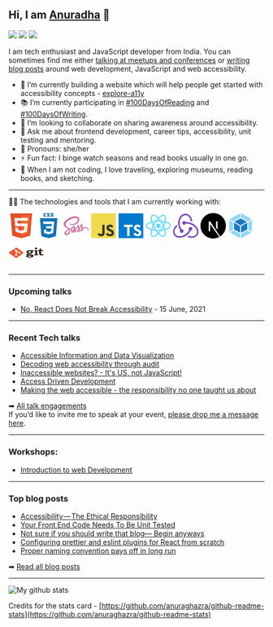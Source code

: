 ## Hi, I am [Anuradha](https://anuk79.netlify.app/) 👋


[<img height="30" src="https://img.shields.io/badge/twitter-%231DA1F2.svg?&style=for-the-badge&logo=twitter&logoColor=white" />][Twitter] 
[<img height="30" src="https://img.shields.io/badge/linkedin-blue.svg?&style=for-the-badge&logo=linkedin&logoColor=white" />][LinkedIn]
[<img height="30" src = "https://img.shields.io/badge/Youtube-%23E4405F.svg?&style=for-the-badge&logo=Youtube&logoColor=white">][Youtube]

I am tech enthusiast and JavaScript developer from India. You can sometimes find me either [talking at meetups and conferences](https://anuk79.netlify.app/tech_talks/) or [writing blog posts](https://anuradhak.medium.com/) around web development, JavaScript and web accessibility.

- 🔭 I’m currently building a website which will help people get started with accessibility concepts - [explore-a11y](https://explore-a11y.netlify.app/)
- 📚 I’m currently participating in [#100DaysOfReading](https://github.com/anuk79/100DaysOfReading) and [#100DaysOfWriting](https://github.com/anuk79/100DaysOfWriting).
- 🤝 I’m looking to collaborate on sharing awareness around accessibility.
- 💬 Ask me about frontend development, career tips, accessibility, unit testing and mentoring.
- 👸 Pronouns: she/her
- ⚡ Fun fact: I binge watch seasons and read books usually in one go. 
- 💖 When I am not coding, I love traveling, exploring museums, reading books, and sketching. 

---

👩‍💻 The technologies and tools that I am currently working with:

<img src="https://github.com/devicons/devicon/blob/master/icons/html5/html5-original.svg" alt="HTML5" width="50" height="50"/> <img src="https://github.com/devicons/devicon/blob/master/icons/css3/css3-plain-wordmark.svg" alt="CSS3" width="50" height="50"/> <img src="https://github.com/devicons/devicon/blob/master/icons/sass/sass-original.svg" alt="SASS" width="50" height="50"/> <img src="https://github.com/devicons/devicon/blob/master/icons/javascript/javascript-original.svg" alt="JavaScript" width="50" height="50"/> <img src="https://github.com/devicons/devicon/blob/master/icons/typescript/typescript-original.svg" alt="TypeScript" width="50" height="50"/> <img src="https://github.com/devicons/devicon/blob/master/icons/react/react-original.svg" alt="React" width="50" height="50"/> <img src="https://github.com/devicons/devicon/blob/master/icons/redux/redux-original.svg" alt="Redux" width="50" height="50"/> <img src="https://github.com/devicons/devicon/blob/master/icons/nextjs/nextjs-original.svg" alt="Redux" width="50" height="50"/> <img src="https://github.com/devicons/devicon/blob/master/icons/webpack/webpack-original.svg" alt="Webpack" width="50" height="50"/> <img src="https://github.com/devicons/devicon/blob/master/icons/git/git-original-wordmark.svg" alt="Git" width="70" height="50"/>

---
### Upcoming talks
- [No, React Does Not Break Accessibility](https://www.meetup.com/Nebraska-Digital-Accessibility-Meetup/events/276128559/) - 15 June, 2021


---
### Recent Tech talks
- [Accessible Information and Data Visualization](https://www.meetup.com/Nebraska-Digital-Accessibility-Meetup/events/276128539/)
- [Decoding web accessibility through audit](https://vttatechconference.hubilo.com/)
- [Inaccessible websites? - It's US, not JavaScript!](https://scottishsummit.com/)
- [Access Driven Development](https://frontenddeveloperlove.com/)
- [Making the web accessible - the responsibility no one taught us about](https://www.utahgeekevents.com/)

➡ [All talk engagements](https://anuk79.netlify.app/tech_talks/)
<br />
If you’d like to invite me to speak at your event, [please drop me a message here](https://anuk79.netlify.app/contact_me/).

---

### Workshops:
- [Introduction to web Development](https://www.bvmcs21.tech/)

---

### Top blog posts

<!-- BLOG-POST-LIST:START -->
- [Accessibility — The Ethical Responsibility](https://anu.hashnode.dev/accessibility-the-ethical-responsibility)
- [Your Front End Code Needs To Be Unit Tested](https://javascript.plainenglish.io/your-front-end-code-needs-to-be-unit-tested-f998b016c448)
- [Not sure if you should write that blog— Begin anyways](https://anuradhak.medium.com/not-sure-if-you-should-write-that-blog-begin-anyways-d35aac370b64)
- [Configuring prettier and eslint plugins for React from scratch](https://anu.hashnode.dev/configuring-prettier-and-eslint-plugins-for-react-from-scratch)
- [Proper naming convention pays off in long run](https://anuk79.netlify.app/programming/2019/08/14/proper-namin-convention-pays-off-in-long-run/)
<!-- BLOG-POST-LIST:END -->

➡ [Read all blog posts](https://anuradhak.medium.com/)

<!--
![Twitter URL](https://img.shields.io/twitter/url?label=connect%20on%20twitter&style=social&url=https%3A%2F%2Ftwitter.com%2Fmiracle_404)
![YouTube Channel Subscribers](https://img.shields.io/youtube/channel/subscribers/UCzv8q9-tSIQuTDzgB1BgXMQ?label=Youtube%20channel&style=social)
-->
---

![My github stats](https://github-readme-stats.vercel.app/api?username=anuk79&show_icons=true&include_all_commits=true&theme=radical)

Credits for the stats card - [https://github.com/anuraghazra/github-readme-stats](https://github.com/anuraghazra/github-readme-stats)


[twitter]: https://twitter.com/miracle_404
[linkedin]: https://www.linkedin.com/in/anuradha15/
[youtube]: https://youtube.com/channel/UCzv8q9-tSIQuTDzgB1BgXMQ

